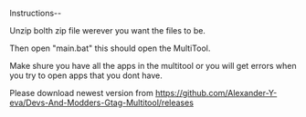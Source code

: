 Instructions--

Unzip bolth zip file werever you want the files to be.

Then open "main.bat" this should open the MultiTool.

Make shure you have all the apps in the multitool or you will get errors when you try to open apps that you dont have.

Please download newest version from
https://github.com/Alexander-Y-eva/Devs-And-Modders-Gtag-Multitool/releases
